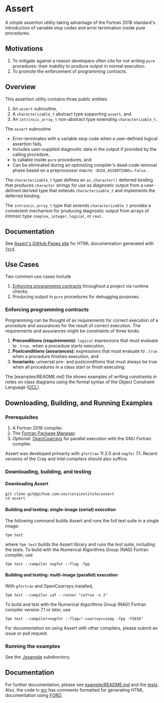 Assert
======

A simple assertion utility taking advantage of the Fortran 2018 standard's introduction of variable stop codes
and error termination inside pure procedures.

Motivations
-----------
1. To mitigate against a reason developers often cite for not writing `pure` procedures: their inability to produce output in normal execution.
2. To promote the enforcement of programming contracts.

Overview
--------
This assertion utility contains three public entities:

1. An `assert` subroutine,
2. A `characterizable_t` abstract type supporting `assert`, and
3. An `intrinsic_array_t` non-abstract type extending `characterizable_t`.

The `assert` subroutine

* Error-terminates with a variable stop code when a user-defined logical assertion fails,
* Includes user-supplied diagnostic data in the output if provided by the calling procedure,
* Is callable inside `pure` procedures, and
* Can be eliminated during an optimizing compiler's dead-code removal phase based on a preprocessor macro: `-DUSE_ASSERTIONS=.false.`.

The `characterizable_t` type defines an `as_character()` deferred binding that produces `character` strings for use as diagnostic output from a user-defined derived type that extends  `characterizable_t` and implements the deferred binding.

The `intrinsic_array_t` type that extends `characterizable_t` provides a convenient mechanism for producing diagnostic output from arrays of intrinsic type `complex`, `integer`, `logical`, or `real`.

Documentation
-------------
See [Assert's GitHub Pages site] for HTML documentation generated with [`ford`].

Use Cases
---------
Two common use cases include

1. [Enforcing programming contracts] throughout a project via runtime checks.
2. Producing output in `pure` procedures for debugging purposes.

### Enforcing programming contracts
Programming can be thought of as requirements for correct execution of a procedure and assurances for the result of correct execution.
The requirements and assurances might be constraints of three kinds:

1. **Preconditions (requirements):** `logical` expressions that must evaluate to `.true.` when a procedure starts execution,
2. **Postconditions (assurances):** expressions that must evaluate to `.true.` when a procedure finishes execution, and
3. **Invariants:** universal pre- and postconditions that must always be true when all procedures in a class start or finish executing.

The [examples/README.md] file shows examples of writing constraints in notes on class diagrams using the formal syntax of the Object Constraint Language ([OCL]).

Downloading, Building, and Running Examples
-------------------------------------------

### Prerequisites
1. A Fortran 2018 compiler.
2. The [Fortran Package Manager].
3. _Optional_: [OpenCoarrays] for parallel execution with the GNU Fortran compiler.

Assert was developed primarily with `gfortran` 11.2.0 and `nagfor` 7.1.
Recent versions of the Cray and Intel compilers should also suffice.  

### Downloading, building, and testing

#### Downloading Assert
```
git clone git@github.com:sourceryinstitute/assert
cd assert
```

#### Building and testing: single-image (serial) execution
The following command builds Assert and runs the full test suite in a single image:
```
fpm test
```
where `fpm test` builds the Assert library and runs the test suite, including the tests.
To build with the Numerical Algorithms Group (NAG) Fortran compiler, use
```
fpm test --compiler nagfor --flag -fpp
```

#### Building and testing: multi-image (parallel) execution
With `gfortran` and OpenCoarrays installed,
```
fpm test --compiler caf --runner "cafrun -n 2"
```
To build and test with the Numerical Algorithms Group (NAG) Fortran compiler version
7.1 or later, use
```
fpm test --compiler=nagfor --flag="-coarray=cosmp -fpp -f2018"
```

For documentation on using Assert with other compilers, please submit an issue or pull request.  

### Running the examples
See the [./example](./example) subdirectory.

Documentation
-------------
For further documentation, please see [example/README.md] and the [tests].  Also, the code in [src] has comments formatted for generating HTML documentation using [FORD].

[Hyperlinks]:#
[OpenCoarrays]: https://github.com/sourceryinstitute/opencoarrays
[Enforcing programming contracts]: #enforcing-programming-contracts
[Single-image execution]: #single-image-execution
[example/README.md]: ./example/README.md
[tests]: ./tests
[src]: ./src
[FORD]: https://github.com/Fortran-FOSS-Programmers/ford
[Fortran Package Manager]: https://github.com/fortran-lang/fpm
[OCL]: https://en.wikipedia.org/wiki/Object_Constraint_Language
[Assert's GitHub Pages site]: https://sourceryinstitute.github.io/assert/
[`ford`]: https://github.com/Fortran-FOSS-Programmers/ford

